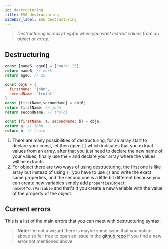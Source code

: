 ```yaml
---
id: destructuring
title: ES6 destructuring
sidebar_label: ES6 destructuring
---
```

>*Destructuring is really helpful when you want extract values from an object or array.*

## Destructuring
```js
const [name6, age6] = ['mark',25];
return name6; // mark
return age6; // 25

const obj6 = {
  firstName: 'john',
  secondName: 'trulol'
} 
const {firstName,secondName} = obj6;
return firstName; // john
return secondName; // trulol

const {firstName: a, secondName: b} = obj6;
return a; // john
return b; // trulo
```
1. There are many possibilities of destructuring, for an array start to declare your const, let then open `[]` which indicates that you extract values from an array, after that you just need to declare the new name of your values, finally use the `=` and declare your array where the values will be extracts.
2. For object there are two ways of using destructuring, the first one is like array but instead of using `[]` you have to use `{}` and write the exact same properties, and the second one is a little bit different because you can create new variables simply add `propertiesObject: nameOfYourVariable` and that's it you create a new variable with the value of the property of the object.

## Current errors
This is a list of the main errors that you can meet with destructuring syntax:
> **Note:** I'm not a wizard there is maybe some issue that you notice above so fell free to open an issue in the [github repo](https://github.com/luctst/learn-javascript) if you find a new error not mentioned above.
